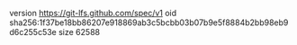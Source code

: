 version https://git-lfs.github.com/spec/v1
oid sha256:1f37be18bb86207e918869ab3c5bcbb03b07b9e5f8884b2bb98eb9d6c255c53e
size 62588
